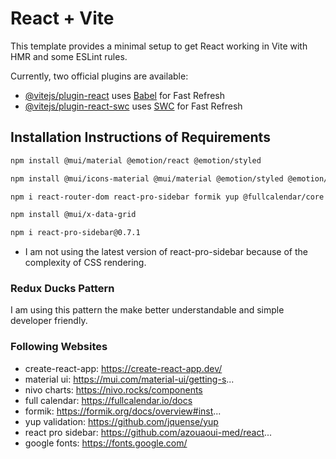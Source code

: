 # React + Vite

This template provides a minimal setup to get React working in Vite with HMR and some ESLint rules.

Currently, two official plugins are available:

- [@vitejs/plugin-react](https://github.com/vitejs/vite-plugin-react/blob/main/packages/plugin-react/README.md) uses [Babel](https://babeljs.io/) for Fast Refresh
- [@vitejs/plugin-react-swc](https://github.com/vitejs/vite-plugin-react-swc) uses [SWC](https://swc.rs/) for Fast Refresh

## Installation Instructions of Requirements
```bash
npm install @mui/material @emotion/react @emotion/styled
```
```bash
npm install @mui/icons-material @mui/material @emotion/styled @emotion/react
```

```bash
npm i react-router-dom react-pro-sidebar formik yup @fullcalendar/core @fullcalendar/daygrid @fullcalendar/timegrid @fullcalendar/list @nivo/core @nivo/pie @nivo/line @nivo/bar @nivo/geo
```

```bash
npm install @mui/x-data-grid
```
```bash
npm i react-pro-sidebar@0.7.1
```
- I am not using the latest version of react-pro-sidebar because of the complexity of CSS rendering.

### Redux Ducks Pattern
I am using this pattern the make better understandable and simple developer friendly.

### Following Websites 
- create-react-app: https://create-react-app.dev/
- material ui: https://mui.com/material-ui/getting-s...
- nivo charts: https://nivo.rocks/components
- full calendar: https://fullcalendar.io/docs
- formik: https://formik.org/docs/overview#inst...
- yup validation: https://github.com/jquense/yup
- react pro sidebar: https://github.com/azouaoui-med/react...
- google fonts: https://fonts.google.com/

